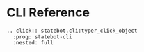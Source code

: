 # CLI Reference

```{eval-rst}
.. click:: statebot.cli:typer_click_object
  :prog: statebot-cli
  :nested: full
```
